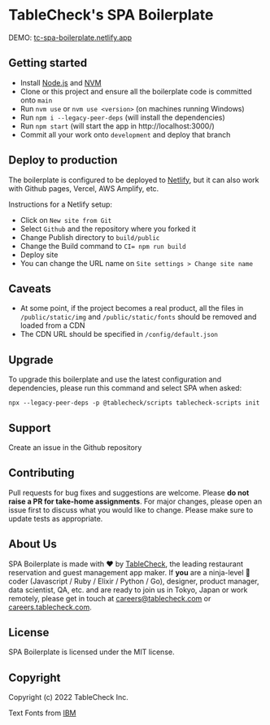 # TableCheck's SPA Boilerplate

DEMO: [tc-spa-boilerplate.netlify.app](https://tc-spa-boilerplate.netlify.app)

## Getting started

- Install [Node.js](https://nodejs.org/en/download/) and [NVM](https://github.com/nvm-sh/nvm#installing-and-updating)
- Clone or this project and ensure all the boilerplate code is committed onto `main`
- Run `nvm use` or `nvm use <version>` (on machines running Windows)
- Run `npm i --legacy-peer-deps` (will install the dependencies)
- Run `npm start` (will start the app in http://localhost:3000/)
- Commit all your work onto `development` and deploy that branch

## Deploy to production

The boilerplate is configured to be deployed to [Netlify](https://netlify.com), but it can also work with Github pages,
Vercel, AWS Amplify, etc.

Instructions for a Netlify setup:

- Click on `New site from Git`
- Select `Github` and the repository where you forked it
- Change Publish directory to `build/public`
- Change the Build command to `CI= npm run build`
- Deploy site
- You can change the URL name on `Site settings > Change site name`

## Caveats

- At some point, if the project becomes a real product, all the files in `/public/static/img` and `/public/static/fonts`
  should be removed and loaded from a CDN
- The CDN URL should be specified in `/config/default.json`

## Upgrade

To upgrade this boilerplate and use the latest configuration and dependencies, please run this command and select SPA
when asked:

`npx --legacy-peer-deps -p @tablecheck/scripts tablecheck-scripts init`

## Support

Create an issue in the Github repository

## Contributing

Pull requests for bug fixes and suggestions are welcome. Please **do not raise a PR for take-home assignments**. For
major changes, please open an issue first to discuss what you
would like to change. Please make sure to update tests as appropriate.

## About Us

SPA Boilerplate is made with ❤️ by [TableCheck](https://www.tablecheck.com/en/join/),
the leading restaurant reservation and guest management app maker. If **you** are a
ninja-level 🥷 coder (Javascript / Ruby / Elixir / Python / Go), designer, product manager,
data scientist, QA, etc. and are ready to join us in Tokyo, Japan or work remotely,
please get in touch at [careers@tablecheck.com](mailto:careers@tablecheck.com)
or [careers.tablecheck.com](https://careers.tablecheck.com).

## License

SPA Boilerplate is licensed under the MIT license.

## Copyright

Copyright (c) 2022 TableCheck Inc.

Text Fonts from [IBM](https://github.com/IBM/plex/releases/)
